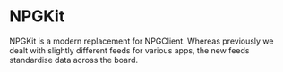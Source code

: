 # NPGKit

NPGKit is a modern replacement for NPGClient.
Whereas previously we dealt with slightly different feeds for various apps, the new feeds standardise data across the board.
